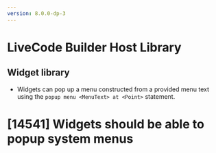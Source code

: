 ```yaml
---
version: 8.0.0-dp-3
---
```

# LiveCode Builder Host Library

## Widget library

* Widgets can pop up a menu constructed from a provided menu text using the `popup menu <MenuText> at <Point>` statement.

# [14541] Widgets should be able to popup system menus
